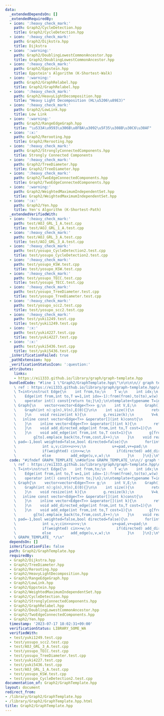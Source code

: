 ```yaml
---
data:
  _extendedDependsOn: []
  _extendedRequiredBy:
  - icon: ':heavy_check_mark:'
    path: Graph2/CycleDetection.hpp
    title: Graph2/CycleDetection.hpp
  - icon: ':heavy_check_mark:'
    path: Graph2/Dijkstra.hpp
    title: Dijkstra
  - icon: ':warning:'
    path: Graph2/DoublingLowestCommonAncestor.hpp
    title: Graph2/DoublingLowestCommonAncestor.hpp
  - icon: ':heavy_check_mark:'
    path: Graph2/Eppstein.hpp
    title: Eppstein's Algorithm (K-Shortest-Walk)
  - icon: ':warning:'
    path: Graph2/GraphRelabel.hpp
    title: Graph2/GraphRelabel.hpp
  - icon: ':heavy_check_mark:'
    path: Graph2/HeavyLightDecomposition.hpp
    title: "Heavy Light Decomposition (HL\u5206\u89E3)"
  - icon: ':heavy_check_mark:'
    path: Graph2/LowLink.hpp
    title: Low Link
  - icon: ':warning:'
    path: Graph2/RangeEdgeGraph.hpp
    title: "\u533A\u9593\u306B\u8FBA\u3092\u5F35\u308B\u30C6\u30AF"
  - icon: ':x:'
    path: Graph2/Rerooting.hpp
    title: Graph2/Rerooting.hpp
  - icon: ':heavy_check_mark:'
    path: Graph2/StronglyConnectedComponents.hpp
    title: Strongly Connected Components
  - icon: ':heavy_check_mark:'
    path: Graph2/TreeDiameter.hpp
    title: Graph2/TreeDiameter.hpp
  - icon: ':heavy_check_mark:'
    path: Graph2/TwoEdgeConnectedComponents.hpp
    title: Graph2/TwoEdgeConnectedComponents.hpp
  - icon: ':warning:'
    path: Graph2/WeightedMaximumIndependentSet.hpp
    title: Graph2/WeightedMaximumIndependentSet.hpp
  - icon: ':x:'
    path: Graph2/Yen.hpp
    title: Yen's Algorithm (K-Shortest-Path)
  _extendedVerifiedWith:
  - icon: ':heavy_check_mark:'
    path: test/AOJ_GRL_1_A.test.cpp
    title: test/AOJ_GRL_1_A.test.cpp
  - icon: ':heavy_check_mark:'
    path: test/AOJ_GRL_3_A.test.cpp
    title: test/AOJ_GRL_3_A.test.cpp
  - icon: ':heavy_check_mark:'
    path: test/yosupo_CycleDetection2.test.cpp
    title: test/yosupo_CycleDetection2.test.cpp
  - icon: ':heavy_check_mark:'
    path: test/yosupo_KSW.test.cpp
    title: test/yosupo_KSW.test.cpp
  - icon: ':heavy_check_mark:'
    path: test/yosupo_TECC.test.cpp
    title: test/yosupo_TECC.test.cpp
  - icon: ':heavy_check_mark:'
    path: test/yosupo_TreeDiameter.test.cpp
    title: test/yosupo_TreeDiameter.test.cpp
  - icon: ':heavy_check_mark:'
    path: test/yosupo_scc2.test.cpp
    title: test/yosupo_scc2.test.cpp
  - icon: ':heavy_check_mark:'
    path: test/yuki1249.test.cpp
    title: test/yuki1249.test.cpp
  - icon: ':x:'
    path: test/yuki4227.test.cpp
    title: test/yuki4227.test.cpp
  - icon: ':x:'
    path: test/yuki5436.test.cpp
    title: test/yuki5436.test.cpp
  _isVerificationFailed: true
  _pathExtension: hpp
  _verificationStatusIcon: ':question:'
  attributes:
    links:
    - https://ei1333.github.io/library/graph/graph-template.hpp
  bundledCode: "#line 1 \"Graph2/GraphTemplate.hpp\"\n\n\n\n// graph template\n//\
    \ ref : https://ei1333.github.io/library/graph/graph-template.hpp\ntemplate<typename\
    \ T=int>\nstruct Edge{\n    int from,to;\n    T w;\n    int idx;\n    Edge()=default;\n\
    \    Edge(int from,int to,T w=1,int idx=-1):from(from),to(to),w(w),idx(idx){}\n\
    \    operator int() const{return to;}\n};\n\ntemplate<typename T=int>\nstruct\
    \ Graph{\n    vector<vector<Edge<T>>> g;\n    int V,E;\n    Graph()=default;\n\
    \    Graph(int n):g(n),V(n),E(0){}\n\n    int size(){\n        return (int)g.size();\n\
    \    }\n    void resize(int k){\n        g.resize(k);\n        V=k;\n    }\n \
    \   inline const vector<Edge<T>> &operator[](int k)const{\n        return (g.at(k));\n\
    \    }\n    inline vector<Edge<T>> &operator[](int k){\n        return (g.at(k));\n\
    \    }\n    void add_directed_edge(int from,int to,T cost=1){\n        g[from].emplace_back(from,to,cost,E++);\n\
    \    }\n    void add_edge(int from,int to,T cost=1){\n        g[from].emplace_back(from,to,cost,E);\n\
    \        g[to].emplace_back(to,from,cost,E++);\n    }\n    void read(int m,int\
    \ pad=-1,bool weighted=false,bool directed=false){\n        for(int i=0;i<m;i++){\n\
    \            int u,v;cin>>u>>v;\n            u+=pad,v+=pad;\n            T w=T(1);\n\
    \            if(weighted) cin>>w;\n            if(directed) add_directed_edge(u,v,w);\n\
    \            else         add_edge(u,v,w);\n        }\n    }\n};\n\n\n"
  code: "#ifndef GRAPH_TEMPLATE_\n#define GRAPH_TEMPLATE_\n\n// graph template\n//\
    \ ref : https://ei1333.github.io/library/graph/graph-template.hpp\ntemplate<typename\
    \ T=int>\nstruct Edge{\n    int from,to;\n    T w;\n    int idx;\n    Edge()=default;\n\
    \    Edge(int from,int to,T w=1,int idx=-1):from(from),to(to),w(w),idx(idx){}\n\
    \    operator int() const{return to;}\n};\n\ntemplate<typename T=int>\nstruct\
    \ Graph{\n    vector<vector<Edge<T>>> g;\n    int V,E;\n    Graph()=default;\n\
    \    Graph(int n):g(n),V(n),E(0){}\n\n    int size(){\n        return (int)g.size();\n\
    \    }\n    void resize(int k){\n        g.resize(k);\n        V=k;\n    }\n \
    \   inline const vector<Edge<T>> &operator[](int k)const{\n        return (g.at(k));\n\
    \    }\n    inline vector<Edge<T>> &operator[](int k){\n        return (g.at(k));\n\
    \    }\n    void add_directed_edge(int from,int to,T cost=1){\n        g[from].emplace_back(from,to,cost,E++);\n\
    \    }\n    void add_edge(int from,int to,T cost=1){\n        g[from].emplace_back(from,to,cost,E);\n\
    \        g[to].emplace_back(to,from,cost,E++);\n    }\n    void read(int m,int\
    \ pad=-1,bool weighted=false,bool directed=false){\n        for(int i=0;i<m;i++){\n\
    \            int u,v;cin>>u>>v;\n            u+=pad,v+=pad;\n            T w=T(1);\n\
    \            if(weighted) cin>>w;\n            if(directed) add_directed_edge(u,v,w);\n\
    \            else         add_edge(u,v,w);\n        }\n    }\n};\n\n#endif /*\
    \ GRAPH_TEMPLATE_ */\n"
  dependsOn: []
  isVerificationFile: false
  path: Graph2/GraphTemplate.hpp
  requiredBy:
  - Graph2/Dijkstra.hpp
  - Graph2/TreeDiameter.hpp
  - Graph2/Rerooting.hpp
  - Graph2/HeavyLightDecomposition.hpp
  - Graph2/RangeEdgeGraph.hpp
  - Graph2/LowLink.hpp
  - Graph2/Eppstein.hpp
  - Graph2/WeightedMaximumIndependentSet.hpp
  - Graph2/CycleDetection.hpp
  - Graph2/StronglyConnectedComponents.hpp
  - Graph2/GraphRelabel.hpp
  - Graph2/DoublingLowestCommonAncestor.hpp
  - Graph2/TwoEdgeConnectedComponents.hpp
  - Graph2/Yen.hpp
  timestamp: '2023-07-17 18:02:31+09:00'
  verificationStatus: LIBRARY_SOME_WA
  verifiedWith:
  - test/yuki1249.test.cpp
  - test/yosupo_scc2.test.cpp
  - test/AOJ_GRL_3_A.test.cpp
  - test/yosupo_TECC.test.cpp
  - test/yosupo_TreeDiameter.test.cpp
  - test/yuki4227.test.cpp
  - test/yuki5436.test.cpp
  - test/AOJ_GRL_1_A.test.cpp
  - test/yosupo_KSW.test.cpp
  - test/yosupo_CycleDetection2.test.cpp
documentation_of: Graph2/GraphTemplate.hpp
layout: document
redirect_from:
- /library/Graph2/GraphTemplate.hpp
- /library/Graph2/GraphTemplate.hpp.html
title: Graph2/GraphTemplate.hpp
---
```

